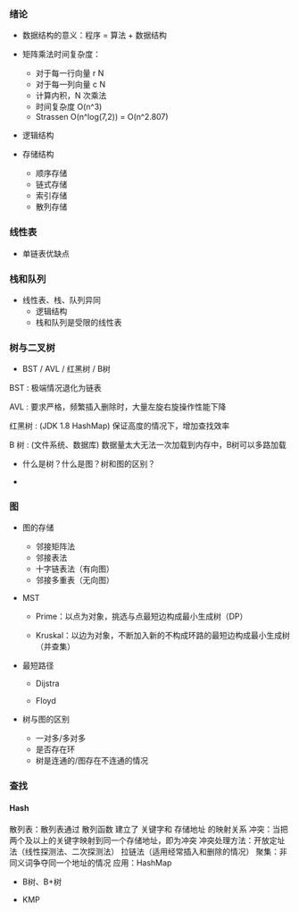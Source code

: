 ### 绪论

* 数据结构的意义：程序 = 算法 + 数据结构

* 矩阵乘法时间复杂度：
    * 对于每一行向量 r N
    * 对于每一列向量 c N
    * 计算内积，N 次乘法
    * 时间复杂度 O(n^3)
    * Strassen O(n^log(7,2)) = O(n^2.807)
* 逻辑结构

* 存储结构

    * 顺序存储
    * 链式存储
    * 索引存储
    * 散列存储

### 线性表

* 单链表优缺点

### 栈和队列

* 线性表、栈、队列异同
    * 逻辑结构
    * 栈和队列是受限的线性表

### 树与二叉树

* BST / AVL / 红黑树 /  B树

BST : 极端情况退化为链表

AVL : 要求严格，频繁插入删除时，大量左旋右旋操作性能下降

红黑树 : (JDK 1.8 HashMap) 保证高度的情况下，增加查找效率

B 树 : (文件系统、数据库) 数据量太大无法一次加载到内存中，B树可以多路加载

* 什么是树？什么是图？树和图的区别？

* 

### 图

* 图的存储
    * 邻接矩阵法
    * 邻接表法
    * 十字链表法（有向图）
    * 邻接多重表（无向图）

* MST
    * Prime：以点为对象，挑选与点最短边构成最小生成树（DP）

    * Kruskal：以边为对象，不断加入新的不构成环路的最短边构成最小生成树（并查集）

* 最短路径
    * Dijstra

    * Floyd

* 树与图的区别
    * 一对多/多对多
    * 是否存在环
    * 树是连通的/图存在不连通的情况

### 查找

#### Hash

散列表：散列表通过 散列函数 建立了 关键字和 存储地址 的映射关系
冲突：当把两个及以上的关键字映射到同一个存储地址，即为冲突
冲突处理方法：开放定址法（线性探测法、二次探测法）    拉链法（适用经常插入和删除的情况）
聚集：非同义词争夺同一个地址的情况
应用：HashMap


* B树、B+树

* KMP

